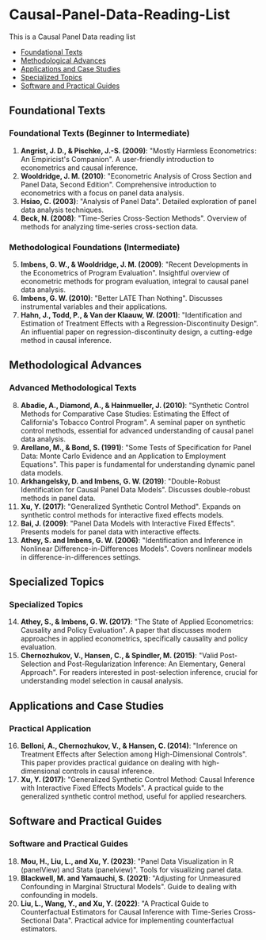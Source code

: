 # Causal-Panel-Data-Reading-List
This is a Causal Panel Data reading list 

* [ Foundational Texts](#foundational-texts)
* [ Methodological Advances](#methodological-advances)
* [ Applications and Case Studies](#applications-and-case-studies)
* [ Specialized Topics](#specialized-topics)
* [ Software and Practical Guides](#software-and-practical-guides)

## Foundational Texts
### Foundational Texts (Beginner to Intermediate)
1. **Angrist, J. D., & Pischke, J.-S. (2009)**: "Mostly Harmless Econometrics: An Empiricist's Companion". A user-friendly introduction to econometrics and causal inference.
2. **Wooldridge, J. M. (2010)**: "Econometric Analysis of Cross Section and Panel Data, Second Edition". Comprehensive introduction to econometrics with a focus on panel data analysis.
3. **Hsiao, C. (2003)**: "Analysis of Panel Data". Detailed exploration of panel data analysis techniques.
4. **Beck, N. (2008)**: "Time-Series Cross-Section Methods". Overview of methods for analyzing time-series cross-section data.

### Methodological Foundations (Intermediate)
5. **Imbens, G. W., & Wooldridge, J. M. (2009)**: "Recent Developments in the Econometrics of Program Evaluation". Insightful overview of econometric methods for program evaluation, integral to causal panel data analysis.
6. **Imbens, G. W. (2010)**: "Better LATE Than Nothing". Discusses instrumental variables and their applications.
7. **Hahn, J., Todd, P., & Van der Klaauw, W. (2001)**: "Identification and Estimation of Treatment Effects with a Regression-Discontinuity Design". An influential paper on regression-discontinuity design, a cutting-edge method in causal inference.

## Methodological Advances
### Advanced Methodological Texts
8. **Abadie, A., Diamond, A., & Hainmueller, J. (2010)**: "Synthetic Control Methods for Comparative Case Studies: Estimating the Effect of California's Tobacco Control Program". A seminal paper on synthetic control methods, essential for advanced understanding of causal panel data analysis.
9. **Arellano, M., & Bond, S. (1991)**: "Some Tests of Specification for Panel Data: Monte Carlo Evidence and an Application to Employment Equations". This paper is fundamental for understanding dynamic panel data models.
10. **Arkhangelsky, D. and Imbens, G. W. (2019)**: "Double-Robust Identification for Causal Panel Data Models". Discusses double-robust methods in panel data.
11. **Xu, Y. (2017)**: "Generalized Synthetic Control Method". Expands on synthetic control methods for interactive fixed effects models.
12. **Bai, J. (2009)**: "Panel Data Models with Interactive Fixed Effects". Presents models for panel data with interactive effects.
13. **Athey, S. and Imbens, G. W. (2006)**: "Identification and Inference in Nonlinear Difference-in-Differences Models". Covers nonlinear models in difference-in-differences settings.

## Specialized Topics
### Specialized Topics
14. **Athey, S., & Imbens, G. W. (2017)**: "The State of Applied Econometrics: Causality and Policy Evaluation". A paper that discusses modern approaches in applied econometrics, specifically causality and policy evaluation.
15. **Chernozhukov, V., Hansen, C., & Spindler, M. (2015)**: "Valid Post-Selection and Post-Regularization Inference: An Elementary, General Approach". For readers interested in post-selection inference, crucial for understanding model selection in causal analysis.

## Applications and Case Studies
### Practical Application
16. **Belloni, A., Chernozhukov, V., & Hansen, C. (2014)**: "Inference on Treatment Effects after Selection among High-Dimensional Controls". This paper provides practical guidance on dealing with high-dimensional controls in causal inference.
17. **Xu, Y. (2017)**: "Generalized Synthetic Control Method: Causal Inference with Interactive Fixed Effects Models". A practical guide to the generalized synthetic control method, useful for applied researchers.

## Software and Practical Guides
### Software and Practical Guides
18. **Mou, H., Liu, L., and Xu, Y. (2023)**: "Panel Data Visualization in R (panelView) and Stata (panelview)". Tools for visualizing panel data.
19. **Blackwell, M. and Yamauchi, S. (2021)**: "Adjusting for Unmeasured Confounding in Marginal Structural Models". Guide to dealing with confounding in models.
20. **Liu, L., Wang, Y., and Xu, Y. (2022)**: "A Practical Guide to Counterfactual Estimators for Causal Inference with Time-Series Cross-Sectional Data". Practical advice for implementing counterfactual estimators.


